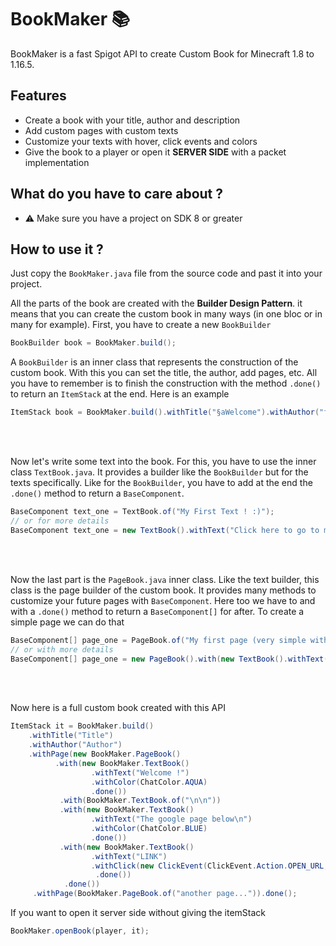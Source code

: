 # BookMaker :books:
BookMaker is a fast Spigot API to create Custom Book for Minecraft 1.8 to 1.16.5.

## Features
- Create a book with your title, author and description
- Add custom pages with custom texts
- Customize your texts with hover, click events and colors
- Give the book to a player or open it **SERVER SIDE** with a packet implementation 

## What do you have to care about ?
- :warning: Make sure you have a project on SDK 8 or greater

## How to use it ?
Just copy the `BookMaker.java` file from the source code and past it into your project.
<br>

All the parts of the book are created with the **Builder Design Pattern**. it means that you can create the custom book in many ways (in one bloc or in many for example). First, you have to create a new `BookBuilder`
```java
BookBuilder book = BookMaker.build();
```

A `BookBuilder` is an inner class that represents the construction of the custom book. With this you can set the title, the author, add pages, etc. All you have to remember is to finish the construction with the method `.done()` to return an `ItemStack` at the end. Here is an example
```java
ItemStack book = BookMaker.build().withTitle("§aWelcome").withAuthor("flxinxout").done();
```
<br><br>

Now let's write some text into the book. For this, you have to use the inner class `TextBook.java`. It provides a builder like the `BookBuilder` but for the texts specifically. Like for the `BookBuilder`, you have to add at the end the `.done()` method to return a `BaseComponent`.
```java
BaseComponent text_one = TextBook.of("My First Text ! :)");
// or for more details
BaseComponent text_one = new TextBook().withText("Click here to go to my github page").withClick(new ClickEvent(ClickEvent.Action.OPEN_URL, "https://google.com")).done();
```
<br><br>

Now the last part is the `PageBook.java` inner class. Like the text builder, this class is the page builder of the custom book. It provides many methods to customize your future pages with `BaseComponent`. Here too we have to and with a `.done()` method to return a `BaseComponent[]` for after. To create a simple page we can do that
```java
BaseComponent[] page_one = PageBook.of("My first page (very simple with only one string)").done();
// or with more details
BaseComponent[] page_one = new PageBook().with(new TextBook().withText("Click here to go to my github page").withColor().done()).done();
```
<br><br>

Now here is a full custom book created with this API
```java
ItemStack it = BookMaker.build()
    .withTitle("Title")
    .withAuthor("Author")
    .withPage(new BookMaker.PageBook()
          .with(new BookMaker.TextBook()
                  .withText("Welcome !")
                  .withColor(ChatColor.AQUA)
                  .done())
           .with(BookMaker.TextBook.of("\n\n"))
           .with(new BookMaker.TextBook()
                  .withText("The google page below\n")
                  .withColor(ChatColor.BLUE)
                  .done())
           .with(new BookMaker.TextBook()
                  .withText("LINK")
                  .withClick(new ClickEvent(ClickEvent.Action.OPEN_URL, "https://google.com"))
                   .done())
            .done())
     .withPage(BookMaker.PageBook.of("another page...")).done();
```

If you want to open it server side without giving the itemStack
```java
BookMaker.openBook(player, it);
```
